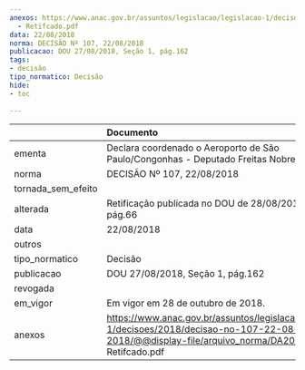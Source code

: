 ```yaml
---
anexos: https://www.anac.gov.br/assuntos/legislacao/legislacao-1/decisoes/2018/decisao-no-107-22-08-2018/@@display-file/arquivo_norma/DA2018-0107
  - Retifcado.pdf
data: 22/08/2018
norma: DECISÃO Nº 107, 22/08/2018
publicacao: DOU 27/08/2018, Seção 1, pág.162
tags:
- decisão
tipo_normatico: Decisão
hide: 
- toc 
 
---
```


|                    | Documento                                                                                                                                                 |
|:-------------------|:----------------------------------------------------------------------------------------------------------------------------------------------------------|
| ementa             | Declara coordenado o Aeroporto de São Paulo/Congonhas - Deputado Freitas Nobre (SBSP).                                                                    |
| norma              | DECISÃO Nº 107, 22/08/2018                                                                                                                                |
| tornada_sem_efeito |                                                                                                                                                           |
| alterada           | Retificação publicada no DOU de 28/08/2018, Seção 1, pág.66                                                                                               |
| data               | 22/08/2018                                                                                                                                                |
| outros             |                                                                                                                                                           |
| tipo_normatico     | Decisão                                                                                                                                                   |
| publicacao         | DOU 27/08/2018, Seção 1, pág.162                                                                                                                          |
| revogada           |                                                                                                                                                           |
| em_vigor           | Em vigor em 28 de outubro de 2018.                                                                                                                        |
| anexos             | https://www.anac.gov.br/assuntos/legislacao/legislacao-1/decisoes/2018/decisao-no-107-22-08-2018/@@display-file/arquivo_norma/DA2018-0107 - Retifcado.pdf |